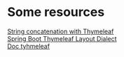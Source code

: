 # Some resources
[String concatenation with Thymeleaf](https://www.wimdeblauwe.com/blog/2021/01/11/string-concatenation-with-thymeleaf/)   
[Spring Boot Thymeleaf Layout Dialect](https://youtu.be/9X460st9CW4)   
[Doc tyhmeleaf](https://www.thymeleaf.org/doc/tutorials/3.0/usingthymeleaf#introducing-thymeleaf)
